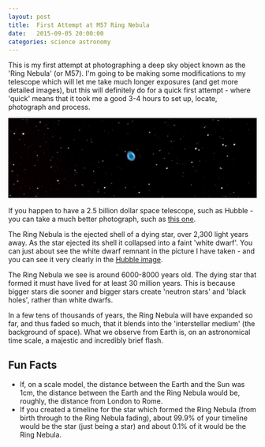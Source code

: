 ```yaml
---
layout: post
title:  First Attempt at M57 Ring Nebula
date:   2015-09-05 20:00:00
categories: science astronomy
---
```


This is my first attempt at photographing a deep sky object known as the 'Ring Nebula' (or M57). I'm going to be making some modifications to my telescope which will let me take much longer exposures (and get more detailed images), but this will definitely do for a quick first attempt - where 'quick' means that it took me a good 3-4 hours to set up, locate, photograph and process.

![M57 ring nebula](/images/m57.jpg)

If you happen to have a 2.5 billion dollar space telescope, such as Hubble - you can take a much better photograph, such as [this one][hubble image].

The Ring Nebula is the ejected shell of a dying star, over 2,300 light years away. As the star ejected its shell it collapsed into a faint 'white dwarf'. You can just about see the white dwarf remnant in the picture I have taken - and you can see it very clearly in the [Hubble image][hubble image].

The Ring Nebula we see is around 6000-8000 years old. The dying star that formed it must have lived for at least 30 million years. This is because bigger stars die sooner and bigger stars create 'neutron stars' and 'black holes', rather than white dwarfs.

In a few tens of thousands of years, the Ring Nebula will have expanded so far, and thus faded so much, that it blends into the 'interstellar medium' (the background of space). What we observe from Earth is, on an astronomical time scale, a majestic and incredibly brief flash.

## Fun Facts

 * If, on a scale model, the distance between the Earth and the Sun was 1cm, the distance between the Earth and the Ring Nebula would be, roughly, the distance from London to Rome.
 * If you created a timeline for the star which formed the Ring Nebula (from birth through to the Ring Nebula fading), about 99.9% of your timeline would be the star (just being a star) and about 0.1% of it would be the Ring Nebula.

[hubble image]: http://hubblesite.org/newscenter/archive/releases/1999/01/image/a/format/web_print/
